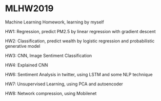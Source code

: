 # MLHW2019
Machine Learning Homework, learning by myself

HW1: Regression, predict PM2.5 by linear regression with gradient descent

HW2: Classification, predict wealth by logistic regression and probabilistic generative model

HW3: CNN, Image Sentiment Classification

HW4: Explained CNN

HW6: Sentiment Analysis in twitter, using LSTM and some NLP technique

HW7: Unsupervised Learning, using PCA and autoencoder

HW8: Network compression, using Mobilenet
